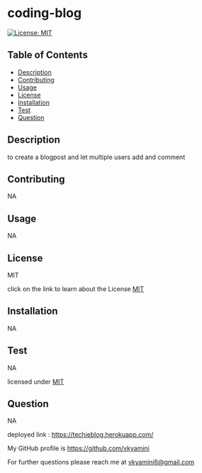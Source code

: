 # coding-blog

[![License: MIT](https://img.shields.io/badge/License-MIT-yellow.svg)](https://opensource.org/licenses/MIT) 

## Table of Contents
  
  - [Description](#Description)
  - [Contributing](#Contributing)
  - [Usage](#Usage)
  - [License](#License)
  - [Installation](#Installation)
  - [Test](#Test)
  - [Question](#Question)
  
  ## Description
  to create a blogpost and let multiple users add and comment
  
  ## Contributing
  NA
  
  ## Usage
  NA
  
  ## License
  MIT
  
  click on the link to learn about the License [MIT](https://chooselicense.com/licenses/mit)
  
  ## Installation
  NA
  
  ## Test
  NA
  
  licensed under [MIT](https://chooselicense.com/licenses/mit)
  
  ## Question
  NA

  deployed link : https://techieblog.herokuapp.com/
    
  My GitHub profile is https://github.com/vkyamini
    
  
  For further questions please reach me at vkyamini6@gmail.com
  
